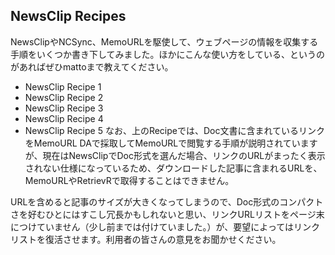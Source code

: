 ## NewsClip Recipes
NewsClipやNCSync、MemoURLを駆使して、ウェブページの情報を収集する手順をいくつか書き下してみました。ほかにこんな使い方をしている、というのがあればぜひmattoまで教えてください。
* NewsClip Recipe 1
* NewsClip Recipe 2
* NewsClip Recipe 3
* NewsClip Recipe 4
* NewsClip Recipe 5
なお、上のRecipeでは、Doc文書に含まれているリンクをMemoURL DAで採取してMemoURLで閲覧する手順が説明されていますが、現在はNewsClipでDoc形式を選んだ場合、リンクのURLがまったく表示されない仕様になっているため、ダウンロードした記事に含まれるURLを、MemoURLやRetrievRで取得することはできません。

URLを含めると記事のサイズが大きくなってしまうので、Doc形式のコンパクトさを好むひとにはすこし冗長かもしれないと思い、リンクURLリストをページ末につけていません（少し前までは付けていました。）が、要望によってはリンクリストを復活させます。利用者の皆さんの意見をお聞かせください。
